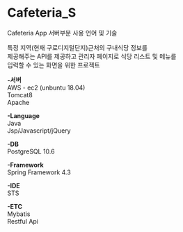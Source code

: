 # Cafeteria_S 
Cafeteria App 서버부분 사용 언어 및 기술  

  
특정 지역(현재 구로디지털단지)근처의 구내식당 정보를  
제공해주는 API를 제공하고 관리자 페이지로 식당 리스트 및 메뉴를  
입력할 수 있는 화면을 위한 프로젝트


**-서버**  
AWS - ec2 (unbuntu 18.04)  
Tomcat8  
Apache    
  
**-Language**  
Java  
Jsp/Javascript/jQuery    
  
**-DB**  
PostgreSQL 10.6    
  
**-Framework**  
Spring Framework 4.3    
  
**-IDE**  
STS    
  
**-ETC**  
Mybatis  
Restful Api    
